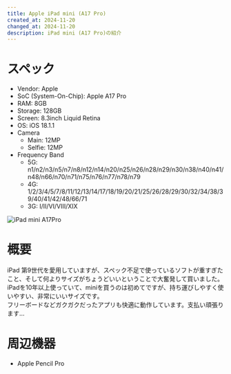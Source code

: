 ```yaml
---
title: Apple iPad mini (A17 Pro)
created_at: 2024-11-20
changed_at: 2024-11-20
description: iPad mini (A17 Pro)の紹介
---
```


# スペック
- Vendor: Apple
- SoC (System-On-Chip): Apple A17 Pro
- RAM: 8GB
- Storage: 128GB
- Screen: 8.3inch Liquid Retina
- OS: iOS 18.1.1
- Camera
  - Main: 12MP
  - Selfie: 12MP
- Frequency Band
  - 5G: n1/n2/n3/n5/n7/n8/n12/n14/n20/n25/n26/n28/n29/n30/n38/n40/n41/n48/n66/n70/n71/n75/n76/n77/n78/n79
  - 4G: 1/2/3/4/5/7/8/11/12/13/14/17/18/19/20/21/25/26/28/29/30/32/34/38/39/40/41/42/48/66/71
  - 3G: I/II/VI/VIII/XIX<br>
  
![iPad mini A17Pro](https://media.misskeyusercontent.jp/io/6fbe6e13-bbdc-4be0-b229-e3d9cc9d5f5c.jpg)

# 概要
iPad 第9世代を愛用していますが、スペック不足で使っているソフトが重すぎたこと、そして何よりサイズがちょうどいいということで大奮発して買いました。<br>
iPadを10年以上使っていて、miniを買うのは初めてですが、持ち運びしやすく使いやすい、非常にいいサイズです。<br>
フリーボードなどガクガクだったアプリも快適に動作しています。支払い頑張ります…

# 周辺機器
- Apple Pencil Pro